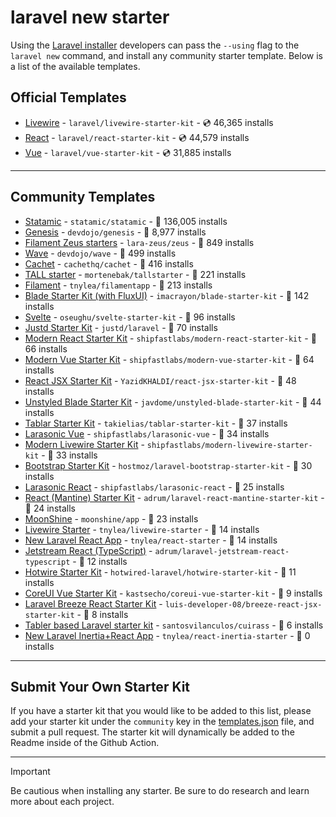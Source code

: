# laravel new starter

Using the [Laravel installer](https://laravel.com/docs/installation#installing-php) developers can pass the `--using` flag to the `laravel new` command, and install any community starter template. Below is a list of the available templates.

## Official Templates

- [Livewire](https://github.com/laravel/livewire-starter-kit) - `laravel/livewire-starter-kit` - 💿 46,365 installs
- [React](https://github.com/laravel/react-starter-kit) - `laravel/react-starter-kit` - 💿 44,579 installs
- [Vue](https://github.com/laravel/vue-starter-kit) - `laravel/vue-starter-kit` - 💿 31,885 installs

---

## Community Templates

- [Statamic](https://github.com/statamic/statamic) - `statamic/statamic` - 💾 136,005 installs
- [Genesis](https://github.com/thedevdojo/genesis) - `devdojo/genesis` - 💾 8,977 installs
- [Filament Zeus starters](https://github.com/lara-zeus/zeus) - `lara-zeus/zeus` - 💾 849 installs
- [Wave](https://github.com/thedevdojo/wave) - `devdojo/wave` - 💾 499 installs
- [Cachet](https://github.com/cachethq/cachet) - `cachethq/cachet` - 💾 416 installs
- [TALL starter](https://github.com/mortenebak/tallstarter) - `mortenebak/tallstarter` - 💾 221 installs
- [Filament](https://github.com/tnylea/filamentapp) - `tnylea/filamentapp` - 💾 213 installs
- [Blade Starter Kit (with FluxUI)](https://github.com/imacrayon/blade-starter-kit) - `imacrayon/blade-starter-kit` - 💾 142 installs
- [Svelte](https://github.com/oseughu/svelte-starter-kit) - `oseughu/svelte-starter-kit` - 💾 96 installs
- [Justd Starter Kit](https://github.com/justdlabs/laravel) - `justd/laravel` - 💾 70 installs
- [Modern React Starter Kit](https://github.com/shipfastlabs/modern-react-starter-kit) - `shipfastlabs/modern-react-starter-kit` - 💾 66 installs
- [Modern Vue Starter Kit](https://github.com/shipfastlabs/modern-vue-starter-kit) - `shipfastlabs/modern-vue-starter-kit` - 💾 64 installs
- [React JSX Starter Kit](https://github.com/YazidKHALDI/react-jsx-starter-kit) - `YazidKHALDI/react-jsx-starter-kit` - 💾 48 installs
- [Unstyled Blade Starter Kit](https://github.com/javdome/unstyled-blade-starter-kit) - `javdome/unstyled-blade-starter-kit` - 💾 44 installs
- [Tablar Starter Kit](https://github.com/takielias/tablar-starter-kit) - `takielias/tablar-starter-kit` - 💾 37 installs
- [Larasonic Vue](https://github.com/shipfastlabs/larasonic-vue) - `shipfastlabs/larasonic-vue` - 💾 34 installs
- [Modern Livewire Starter Kit](https://github.com/shipfastlabs/modern-livewire-starter-kit) - `shipfastlabs/modern-livewire-starter-kit` - 💾 33 installs
- [Bootstrap Starter Kit](https://github.com/hostmoz/laravel-bootstrap-starter-kit) - `hostmoz/laravel-bootstrap-starter-kit` - 💾 30 installs
- [Larasonic React](https://github.com/shipfastlabs/larasonic-react) - `shipfastlabs/larasonic-react` - 💾 25 installs
- [React (Mantine) Starter Kit](https://github.com/adrum/laravel-react-mantine-starter-kit) - `adrum/laravel-react-mantine-starter-kit` - 💾 24 installs
- [MoonShine](https://github.com/moonshine-software/app) - `moonshine/app` - 💾 23 installs
- [Livewire Starter](https://github.com/tnylea/livewire-starter) - `tnylea/livewire-starter` - 💾 14 installs
- [New Laravel React App](https://github.com/tnylea/react-starter) - `tnylea/react-starter` - 💾 14 installs
- [Jetstream React (TypeScript)](https://github.com/adrum/laravel-jetstream-react-typescript) - `adrum/laravel-jetstream-react-typescript` - 💾 12 installs
- [Hotwire Starter Kit](https://github.com/hotwired-laravel/hotwire-starter-kit) - `hotwired-laravel/hotwire-starter-kit` - 💾 11 installs
- [CoreUI Vue Starter Kit](https://github.com/kastsecho/coreui-vue-starter-kit) - `kastsecho/coreui-vue-starter-kit` - 💾 9 installs
- [Laravel Breeze React Starter Kit](https://github.com/luis-developer-08/breeze-react-jsx-starter-kit) - `luis-developer-08/breeze-react-jsx-starter-kit` - 💾 8 installs
- [Tabler based Laravel starter kit](https://github.com/santosvilanculos/cuirass) - `santosvilanculos/cuirass` - 💾 6 installs
- [New Laravel Inertia+React App](https://github.com/tnylea/react-inertia-starter) - `tnylea/react-inertia-starter` - 💾 0 installs

---

## Submit Your Own Starter Kit

If you have a starter kit that you would like to be added to this list, please add your starter kit under the `community` key in the [templates.json](templates.json) file, and submit a pull request. The starter kit will dynamically be added to the Readme inside of the Github Action.

---

> [!IMPORTANT]
> Be cautious when installing any starter. Be sure to do research and learn more about each project.
